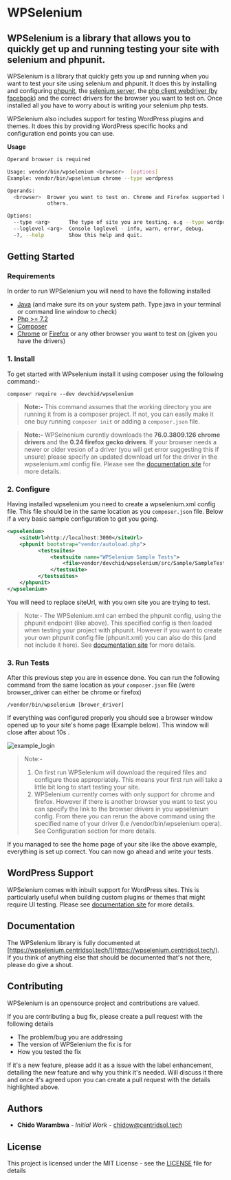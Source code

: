 # WPSelenium
## WPSelenium is a library that allows you to quickly get up and running testing your site with selenium and phpunit.

WPSelenium is a library that quickly gets you up and running when you want to test your site using selenium and phpunit. It does this by installing and configuring [phpunit](https://phpunit.de/), the [selenium server](https://www.seleniumhq.org/download/), the [php client webdriver (by facebook)](https://github.com/facebook/php-webdriver) and the correct drivers for the browser you want to test on. Once installed all you have to worry about is writing your selenium php tests.

WPSelenium also includes support for testing WordPress plugins and themes. It does this by providing WordPress specific hooks and configuration end points you can use.

**Usage**

```bash
Operand browser is required

Usage: vendor/bin/wpselenium <browser>  [options] 
Example: vendor/bin/wpselenium chrome --type wordpress

Operands:
  <browser>  Brower you want to test on. Chrome and Firefox supported by default. See documenation if you want to add
             others.

Options:
  --type <arg>      The type of site you are testing. e.g --type wordpress
  --loglevel <arg>  Console loglevel - info, warn, error, debug.
  -?, --help        Show this help and quit.


```

## Getting Started

### Requirements

In order to run WPSelenium you will need to have the following installed
* [Java](https://java.com/en/download/help/download_options.xml) (and make sure its on your system path. Type java in your terminal or command line window to check)
* [Php >= 7.2 ](https://www.php.net/downloads.php)
* [Composer](https://getcomposer.org/doc/00-intro.md) 
* [Chrome](https://www.google.com/chrome/) or [Firefox](https://www.mozilla.org/en-US/firefox/new/) or any other browser you want to test on (given you have the drivers)

### 1. Install

To get started with WPselenium install it using composer using the following command:-

`composer require --dev devchid/wpselenium`

> **Note:-** This command assumes that the working directory you are running it from is a composer project. If not, you can easily make it one buy running
`composer init` or adding a `composer.json` file.

> **Note:-** WPSelnenium curently downloads the **76.0.3809.126 chrome drivers** and the **0.24 firefox gecko drivers**. If your browser needs a newer or older vesion of a driver (you will get error suggesting this if unsure) please specify an updated download url for the driver in the wpselenium.xml config file. Please see the [documentation site](http://wpselenium.devchid.com/) for more details.

 
### 2. Configure
Having installed wpselenium you need to create a wpselenium.xml config file. This file should be in the same location as you `composer.json` file.
Below if a very basic sample configuration to get you going. 

```xml
<wpselenium>
    <siteUrl>http://localhost:3000</siteUrl>
    <phpunit bootstrap="vendor/autoload.php">
          <testsuites>
              <testsuite name="WPSelenium Sample Tests">
                  <file>vendor/devchid/wpselenium/src/Sample/SampleTest.php</file>
              </testsuite>
          </testsuites>
    </phpunit>
</wpselenium>

``` 

You will need to replace siteUrl, with you own site you are trying to test. 

> Note:- The WPSelenium.xml can embed the phpunit config, using the phpunit endpoint (like above). This specified config is then loaded when testing your project with phpunit. However if you want to create your own phpunit config file (phpunit.xml) you can also do this (and not include it here). See [documentation site](https://wpselenium.centrid.tech/) for more details.
 
### 3. Run Tests
After this previous step you are in essence done. You can run the following command from the same location as your `composer.json` file (were browser_driver can either be chrome or firefox)

`/vendor/bin/wpselenium [brower_driver]`

If everything was configured properly you should see a browser window opened up to your site's home page (Example below). This window will close after about 10s .

![example_login](http://wpselenium.devchid.com/images/example/login_chrome.png)


> Note:- 
> 1. On first run WPSelenium will download the required files and configure those appropriately. This means your first run will take a little bit long to start testing your site.  
> 2. WPSelenium currently comes with only support for chrome and firefox. However if there is another browser you want to test you can specify the link to the browser drivers in you wpselenium config. From there you can rerun the above command using the specified name of your driver (I.e  /vendor/bin/wpselenium opera). See Configuration section for more details.


If you managed to see the home page of your site like the above example, everything is set up correct. You can now go ahead and write your tests.
 

## WordPress Support

WPSelenium comes with inbuilt support for WordPress sites. This is particularly useful when building custom plugins or themes that might require UI testing. Please see [documentation site](https://wpselenium.centridsol.tech/) for more details.


## Documentation

The WPSelenium library is fully documented at [https://wpselenium.centridsol.tech/](https://wpselenium.centridsol.tech/). If you think of anything else that should be documented that's not there, please do give a shout. 

## Contributing

WPSelenium is an opensource project and contributions are valued. 

If you are contributing a bug fix, please create a pull request with the following details

* The problem/bug you are addressing
* The version of WPSelenium the fix is for
* How you tested the fix

If it's a new feature, please add it as a issue with the label enhancement, detailing the new feature and why you think it's needed. Will discuss it there and once it's agreed upon you can create a pull request with the details highlighted above.


## Authors

* **Chido Warambwa** - *Initial Work* - [chidow@centridsol.tech](mailto:chidow@centridsol.tech) 
  
## License

This project is licensed under the MIT License - see the [LICENSE](LICENSE) file for details
